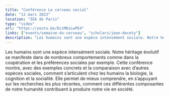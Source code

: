 ```yaml
---
title: "Conférence Le cerveau social"
date: "13 mars 2023"
location: "IEA de Paris"
type: "video"
url: "https://youtu.be/DczM6zLwPE4"
links: ["events/semaine-du-cerveau", "scholars/jean-decety"]
description: "Les humains sont une espèce intensément sociale. Notre héritage évolutif se manifeste dans de nombreux comportements comme dans la coopération et les préférences sociales par exemple."
---
```


Les humains sont une espèce intensément sociale. Notre héritage évolutif se manifeste dans de nombreux comportements comme dans la coopération et les préférences sociales par exemple.
Cette conférence montre, avec des exemples concrets et la comparaison avec d’autres espèces sociales, comment s’articulent chez les humains la biologie, la cognition et la socialité. Elle permet de mieux comprendre, en s’appuyant sur les recherches les plus récentes, comment ces différentes composantes de notre humanité contribuent à produire notre vie en société.
